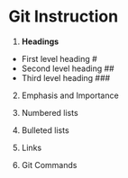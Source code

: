 # Git Instruction
1. **Headings**
* First level heading #
* Second level heading ##
* Third level heading ###
2. Emphasis and Importance

3. Numbered lists

4. Bulleted lists

5. Links

6. Git Commands
